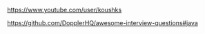 https://www.youtube.com/user/koushks

https://github.com/DopplerHQ/awesome-interview-questions#java 
